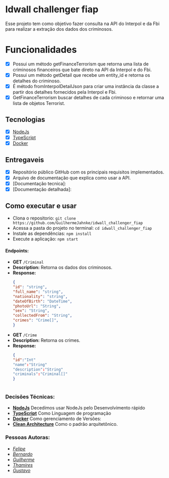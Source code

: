 # **Idwall challenger fiap**

Esse projeto tem como objetivo fazer consulta na API do Interpol e da Fbi para realizar a extração dos dados dos criminosos.

# **Funcionalidades**
- [x] Possui um método getFinanceTerrorism que retorna uma lista de criminosos financeiros que bate direto na API da Interpol e do Fbi.​
- [X] Possui um método getDetail que recebe um entity_id e retorna os detalhes do criminoso.​
- [X] É método fromInterpolDetailJson para criar uma instância da classe a partir dos detalhes fornecidos pela Interpol e Fbi.
- [X] GetFinanceTerrorism buscar detalhes de cada criminoso e retornar uma lista de objetos Terrorist.​

## **Tecnologias**
- [x] [NodeJs](https://nodejs.org/en)
- [x] [TypeScript](https://www.typescriptlang.org/)
- [x] [Docker](https://docker.com/)

## **Entregaveis**

- [X] Repositório público GitHub com os principais requisitos implementados.
- [X] Arquivo de documentação que explica como usar a API.
- [x] [Documentação tecnica]:
- [x] [Documentação detalhada]:

## **Como executar e usar**
- Clona o repositorio:  `git clone https://github.com/GuilhermeJahnke/idwall_challenger_fiap`
- Acessa a pasta do projeto no terminal: `cd idwall_challenger_fiap`
- Instale as dependências: `npm install`
- Execute a aplicação: `npm start`

#### **Endpoints:**

- **GET** `/Criminal`
- **Description:** Retorna os dados dos criminosos.
- **Response:**
  ```json
  {
  "id": "string",
  "full_name": "string",
  "nationality": "string",
  "dateOfBirth": "DateTime",
  "photoUrl": "String",
  "sex": "String",
  "collectedFrom": "String",
  "crimes": "Crime[]",
  }

- **GET** `/Crime`
- **Description:** Retorna os crimes.
- **Response:**
  ```json
  {
  "id":"Int"
  "name":"String"
  "description":"String"
  "criminals":"Criminal[]"
  } 
   

### **Decisões Técnicas:**
- **[NodeJs](https://nodejs.org/en)** Decedimos usar NodeJs pelo Desenvolvimento rápido
- **[TypeScript](https://www.typescriptlang.org/)** Como Linguagem de programação
- **[Docker](https://docker.com/)** Como gerenciamento de Versões:
- **[Clean Architecture](https://blog.cleancoder.com/uncle-bob/2012/08/13/the-clean-architecture.html)** Como o padrão arquitetônico.

### **Pessoas Autoras:**

- *[Felipe](https://github.com/GuilhermeJahnke)*
- *[Bernardo](https://github.com/bernardomoraes)*
- *[Guilherme](https://github.com/Zapotoczn)*
- *[Thamires](https://github.com/ThamiresAluiza)*
- *[Gustavo](https://github.com/gustavoGui17)*
